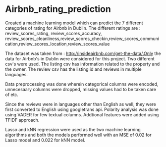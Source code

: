 # Airbnb_rating_prediction
Created a machine learning model which can predict the 7 different categories of rating for Airbnb in Dublin. The different ratings are : review_scores_rating, review_scores_accuracy, review_scores_cleanliness,review_scores_checkin,review_scores_communication,review_scores_location,review_scores_value

The dataset was taken from : http://insideairbnb.com/get-the-data/.Only the data for Airbnb's in Dublin were considered for this project. Two different csv's were used. The listing csv has information related to the property and the owner. The review csv has the listing id and reviews in multiple languages.

Data preprocessing was done wherein categorical columns were encoded, unnecesaary columns were dropped, missing values had to be taken care of etc. 

Since the reviews were in languages other than English as well, they were first converted to English using googletrans api. Polarity analysis was done using VADER for few textual columns. Addtional features were added using TFIDF approach.

Lasso and kNN regression were used as the two machine learning algorithms and both the models performed well with an MSE of 0.02 for Lasso model and 0.022 for kNN model.
